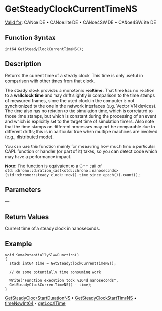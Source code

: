 # GetSteadyClockCurrentTimeNS

[Valid for](../../../Shared/FeatureAvailability.md): CANoe DE • CANoe:lite DE • CANoe4SW DE • CANoe4SW:lite DE

## Function Syntax

```plaintext
int64 GetSteadyClockCurrentTimeNS();
```

## Description

Returns the current time of a steady clock. This time is only useful in comparison with other times from that clock.

The steady clock provides a monotonic **realtime**. That time has no relation to a **wallclock time** and may drift slightly in comparison to the time stamps of measured frames, since the used clock in the computer is not synchronized to the one in the network interfaces (e.g. Vector VN devices). The time also has no relation to the simulation time, which is correlated to those time stamps, but which is constant during the processing of an event and which is explicitly set to the target time of simulation timers. Also note that the time stamps on different processes may not be comparable due to different drifts; this is in particular true when multiple machines are involved (e.g., distributed mode).

You can use this function mainly for measuring how much time a particular CAPL function or handler (or part of it) takes, so you can detect code which may have a performance impact.

**Note:** The function is equivalent to a C++ call of `std::chrono::duration_cast<std::chrono::nanoseconds>(std::chrono::steady_clock::now().time_since_epoch()).count();`

## Parameters

—

## Return Values

Current time of a steady clock in nanoseconds.

## Example

```plaintext
void SomePotentiallySlowFunction()
{
  stack int64 time = GetSteadyClockCurrentTimeNS();

  // do some potentially time consuming work

  Write("Function execution took %I64d nanoseconds",
  GetSteadyClockCurrentTimeNS() - time);
}
```

[GetSteadyClockStartDurationNS](CAPLfunctionGetSteadyClockStartDurationNS.md) • [GetSteadyClockStartTimeNS](CAPLfunctionGetSteadyClockStartTimeNS.md) • [timeNowInt64](CAPLfunctionTimeNowNS.md) • [getLocalTime](CAPLfunctionGetLocalTime.md)
